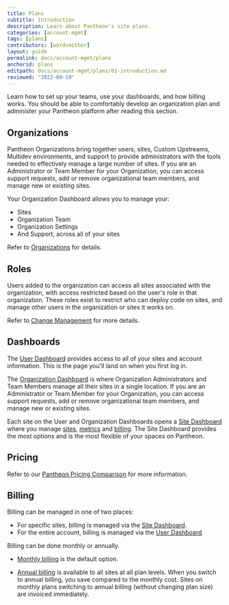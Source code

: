 ```yaml
---
title: Plans
subtitle: Introduction
description: Learn about Pantheon's site plans.
categories: [account-mgmt]
tags: [plans]
contributors: [wordsmither]
layout: guide
permalink: docs/account-mgmt/plans
anchorid: plans
editpath: docs/account-mgmt/plans/01-introduction.md
reviewed: "2022-09-19"
---
```


Learn how to set up your teams, use your dashboards, and how billing works. You should be able to comfortably develop an organization plan and administer your Pantheon platform after reading this section.

## Organizations

Pantheon Organizations bring together users, sites, Custom Upstreams, Multidev environments, and support to provide administrators with the tools needed to effectively manage a large number of sites. If you are an Administrator or Team Member for your Organization, you can access support requests, add or remove organizational team members, and manage new or existing sites.

Your Organization Dashboard allows you to manage your:
- Sites
- Organization Team
- Organization Settings
- And Support, across all of your sites


Refer to [Organizations](/organizations) for details. 

## Roles

Users added to the organization can access all sites associated with the organization, with access restricted based on the user's role in that organization. These roles exist to restrict who can deploy code on sites, and manage other users in the organization or sites it works on.

Refer to [Change Management](/change-management) for more details.

## Dashboards

The [User Dashboard](/user-dashboard) provides access to all of your sites and account information. This is the page you'll land on when you first log in.

The [Organization Dashboard](/organization-dashboard) is where Organization Administrators and Team Members manage all their sites in a single location. If you are an Administrator or Team Member for your Organization, you can access support requests, add or remove organizational team members, and manage new or existing sites.

Each site on the User and Organization Dashboards opens a [Site Dashboard](/site-plan) where you manage [sites](/site-plan/), [metrics](/metrics/) and [billing](/site-billing/). The Site Dashboard provides the most options and is the most flexible of your spaces on Pantheon. 

## Pricing

Refer to our [Pantheon Pricing Comparison](https://pantheon.io/pricing-comparison) for more information.

## Billing

Billing can be managed in one of two places:

- For specific sites, billing is managed via the [Site Dashboard](/site-billing).
- For the entire account, billing is managed via the [User Dashboard](/account-billing)

Billing can be done monthly or annually.

- [Monthly billing](/guides/new-dashboard/workspace-billing/subscriptions) is the default option.
  
- [Annual billing](/annual-billing) is available to all sites at all plan levels. When you switch to annual billing, you save compared to the monthly cost. Sites on monthly plans switching to annual billing (without changing plan size) are invoiced immediately.